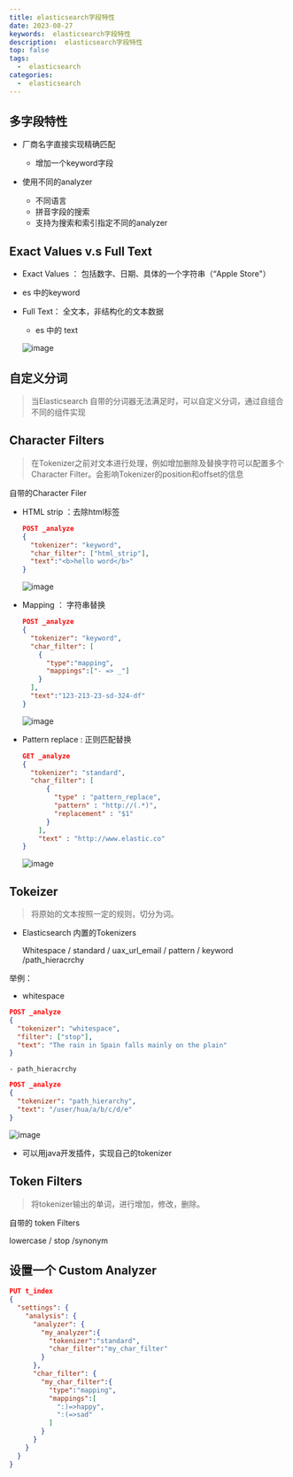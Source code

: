 ```yaml
---
title: elasticsearch字段特性
date: 2023-08-27
keywords:  elasticsearch字段特性
description:  elasticsearch字段特性
top: false
tags:
  -  elasticsearch
categories:
  -  elasticsearch
---
```

## 多字段特性

- 厂商名字直接实现精确匹配

  - 增加一个keyword字段

- 使用不同的analyzer

  - 不同语言
  - 拼音字段的搜索
  - 支持为搜索和索引指定不同的analyzer

  

## Exact Values v.s Full Text 

-  Exact Values ： 包括数字、日期、具体的一个字符串（“Apple Store"）

  - es 中的keyword

- Full Text： 全文本，非结构化的文本数据

  - es 中的 text 

  ![image](https://java-run-blog.oss-cn-zhangjiakou.aliyuncs.com/blog/TXLpGz.png)

  

## 自定义分词

> 当Elasticsearch 自带的分词器无法满足时，可以自定义分词，通过自组合不同的组件实现

## Character Filters

> 在Tokenizer之前对文本进行处理，例如增加删除及替换字符可以配置多个Character Filter。会影响Tokenizer的position和offset的信息

 自带的Character Filer

- HTML strip ：去除html标签

  ```json
  POST _analyze
  {
    "tokenizer": "keyword",
    "char_filter": ["html_strip"],
    "text":"<b>hello word</b>"
  }
  ```

  ![image](https://java-run-blog.oss-cn-zhangjiakou.aliyuncs.com/blog/2uww2y.png)

- Mapping ： 字符串替换

  ```json
  POST _analyze
  {
    "tokenizer": "keyword",
    "char_filter": [
      { 
        "type":"mapping",
        "mappings":["- => _"]
      }
    ],
    "text":"123-213-23-sd-324-df"
  }
  ```

  ![image](https://java-run-blog.oss-cn-zhangjiakou.aliyuncs.com/blog/Ey8RQZ.png)

- Pattern replace : 正则匹配替换   

  ```json
  GET _analyze
  {
    "tokenizer": "standard",
    "char_filter": [
        {
          "type" : "pattern_replace",
          "pattern" : "http://(.*)",
          "replacement" : "$1"
        }
      ],
      "text" : "http://www.elastic.co"
  }
  ```

  ![image](https://java-run-blog.oss-cn-zhangjiakou.aliyuncs.com/blog/tXaVxG.png)

## Tokeizer

> 将原始的文本按照一定的规则，切分为词。

- Elasticsearch 内置的Tokenizers

   Whitespace / standard / uax_url_email / pattern / keyword /path_hieracrchy

举例：

- whitespace

```json
POST _analyze
{
  "tokenizer": "whitespace",
  "filter": ["stop"], 
  "text": "The rain in Spain falls mainly on the plain"
}
```



	- path_hieracrchy

```json
POST _analyze
{
  "tokenizer": "path_hierarchy",
  "text": "/user/hua/a/b/c/d/e"
}
```

![image](https://java-run-blog.oss-cn-zhangjiakou.aliyuncs.com/blog/bPsGcL.png)

- 可以用java开发插件，实现自己的tokenizer



## Token Filters

> 将tokenizer输出的单词，进行增加，修改，删除。

自带的 token Filters

lowercase / stop /synonym



## 设置一个 Custom Analyzer

```json
PUT t_index
{
  "settings": {
    "analysis": {
      "analyzer": {     
        "my_analyzer":{   
          "tokenizer":"standard",
          "char_filter":"my_char_filter"  
        }
      },
      "char_filter": {    
        "my_char_filter":{  
          "type":"mapping", 
          "mappings":[      
            ":)=>happy",
            ":(=>sad"
          ]
        }
      }
    }   
  }
}
```


